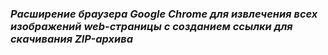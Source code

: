 ### *Расширение браузера Google Chrome для извлечения всех изображений web-страницы c cозданием ссылки для скачивания ZIP-архива*
